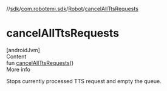 //[sdk](../../../index.md)/[com.robotemi.sdk](../index.md)/[Robot](index.md)/[cancelAllTtsRequests](cancel-all-tts-requests.md)



# cancelAllTtsRequests  
[androidJvm]  
Content  
fun [cancelAllTtsRequests](cancel-all-tts-requests.md)()  
More info  


Stops currently processed TTS request and empty the queue.

  



